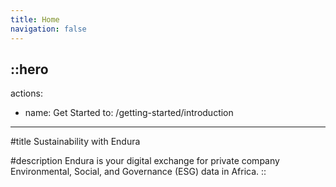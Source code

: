 ```yaml
---
title: Home
navigation: false
---
```


::hero
---
actions:
  - name: Get Started
    to: /getting-started/introduction
---

#title
Sustainability with Endura

#description
Endura is your digital exchange for private company Environmental, Social, and Governance (ESG) data in Africa.
::

